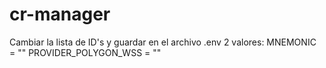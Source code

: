 # cr-manager


Cambiar la lista de ID's y guardar en el archivo .env 2 valores:
MNEMONIC = ""
PROVIDER_POLYGON_WSS = ""